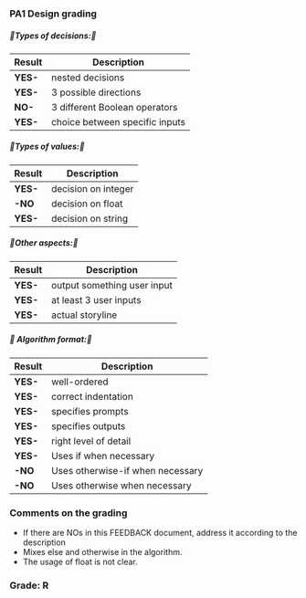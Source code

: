 ### PA1 Design grading

##### 🔺Types of decisions:🔻

|Result |Description|
|------------|-----------------------------------------|
| **YES-** | nested decisions |
| **YES-** | 3 possible directions|
| **NO-** | 3 different Boolean operators|
| **YES-** | choice between specific inputs|

##### 🔺Types of values:🔻

|Result |Description|
|------------|-----------------------------------------|
| **YES-** | decision on integer|
| **-NO** | decision on float|
| **YES-** | decision on string|

##### 🔺Other aspects:🔻

|Result |Description|
|------------|-----------------------------------------|
| **YES-** | output something user input|
| **YES-** | at least 3 user inputs|
| **YES-** | actual storyline|

##### 🔺 Algorithm format:🔻

|Result |Description|
|------------|-----------------------------------------|
| **YES-** | well-ordered|
| **YES-** | correct indentation|
| **YES-** | specifies prompts|
| **YES-** | specifies outputs|
| **YES-** | right level of detail|
| **YES-** | Uses if when necessary|
| **-NO** | Uses otherwise-if when necessary|
| **-NO** | Uses otherwise when necessary|

### Comments on the grading
- If there are NOs in this FEEDBACK document, address it according to the description
- Mixes else and otherwise in the algorithm. 
- The usage of float is not clear. 
### Grade: R